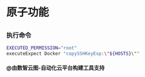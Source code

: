 # 原子功能

## 

### 执行命令

```bash
EXECUTED_PERMISSION="root"
executeExpect Docker "copySSHKeyExp:\"${HOSTS}\""
```



#### @由数智云图-自动化云平台构建工具支持